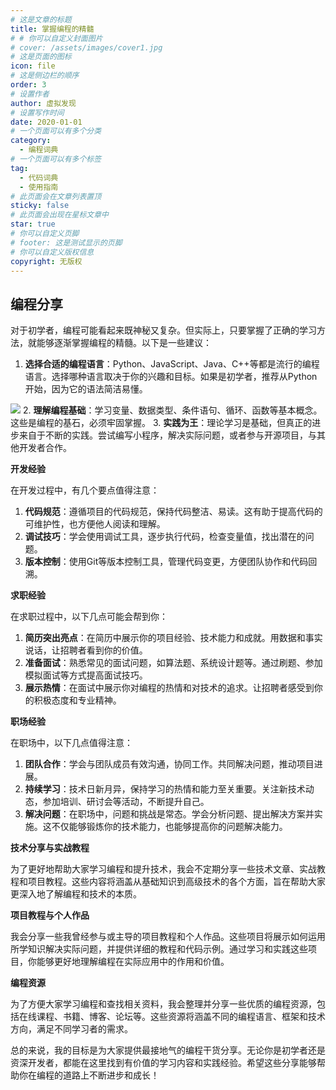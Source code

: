 ```yaml
---
# 这是文章的标题
title: 掌握编程的精髓
# # 你可以自定义封面图片
# cover: /assets/images/cover1.jpg
# 这是页面的图标
icon: file
# 这是侧边栏的顺序
order: 3
# 设置作者
author: 虚拟发现
# 设置写作时间
date: 2020-01-01
# 一个页面可以有多个分类
category:
  - 编程词典
# 一个页面可以有多个标签
tag:
  - 代码词典
  - 使用指南
# 此页面会在文章列表置顶
sticky: false
# 此页面会出现在星标文章中
star: true
# 你可以自定义页脚
# footer: 这是测试显示的页脚
# 你可以自定义版权信息
copyright: 无版权
---
```


## 编程分享
<!-- more -->

对于初学者，编程可能看起来既神秘又复杂。但实际上，只要掌握了正确的学习方法，就能够逐渐掌握编程的精髓。以下是一些建议：

1. **选择合适的编程语言**：Python、JavaScript、Java、C++等都是流行的编程语言。选择哪种语言取决于你的兴趣和目标。如果是初学者，推荐从Python开始，因为它的语法简洁易懂。

![](https://aigc456-1322485937.cos.ap-chengdu.myqcloud.com/load/202402281642815.jpg)
2. **理解编程基础**：学习变量、数据类型、条件语句、循环、函数等基本概念。这些是编程的基石，必须牢固掌握。
3. **实践为王**：理论学习是基础，但真正的进步来自于不断的实践。尝试编写小程序，解决实际问题，或者参与开源项目，与其他开发者合作。

**开发经验**

在开发过程中，有几个要点值得注意：

1. **代码规范**：遵循项目的代码规范，保持代码整洁、易读。这有助于提高代码的可维护性，也方便他人阅读和理解。
2. **调试技巧**：学会使用调试工具，逐步执行代码，检查变量值，找出潜在的问题。
3. **版本控制**：使用Git等版本控制工具，管理代码变更，方便团队协作和代码回溯。

**求职经验**

在求职过程中，以下几点可能会帮到你：

1. **简历突出亮点**：在简历中展示你的项目经验、技术能力和成就。用数据和事实说话，让招聘者看到你的价值。
2. **准备面试**：熟悉常见的面试问题，如算法题、系统设计题等。通过刷题、参加模拟面试等方式提高面试技巧。
3. **展示热情**：在面试中展示你对编程的热情和对技术的追求。让招聘者感受到你的积极态度和专业精神。

**职场经验**

在职场中，以下几点值得注意：

1. **团队合作**：学会与团队成员有效沟通，协同工作。共同解决问题，推动项目进展。
2. **持续学习**：技术日新月异，保持学习的热情和能力至关重要。关注新技术动态，参加培训、研讨会等活动，不断提升自己。
3. **解决问题**：在职场中，问题和挑战是常态。学会分析问题、提出解决方案并实施。这不仅能够锻炼你的技术能力，也能够提高你的问题解决能力。

**技术分享与实战教程**

为了更好地帮助大家学习编程和提升技术，我会不定期分享一些技术文章、实战教程和项目教程。这些内容将涵盖从基础知识到高级技术的各个方面，旨在帮助大家更深入地了解编程和技术的本质。

**项目教程与个人作品**

我会分享一些我曾经参与或主导的项目教程和个人作品。这些项目将展示如何运用所学知识解决实际问题，并提供详细的教程和代码示例。通过学习和实践这些项目，你能够更好地理解编程在实际应用中的作用和价值。

**编程资源**

为了方便大家学习编程和查找相关资料，我会整理并分享一些优质的编程资源，包括在线课程、书籍、博客、论坛等。这些资源将涵盖不同的编程语言、框架和技术方向，满足不同学习者的需求。

总的来说，我的目标是为大家提供最接地气的编程干货分享。无论你是初学者还是资深开发者，都能在这里找到有价值的学习内容和实践经验。希望这些分享能够帮助你在编程的道路上不断进步和成长！